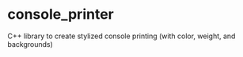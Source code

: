 # console_printer
C++ library to create stylized console printing (with color, weight, and backgrounds) 
